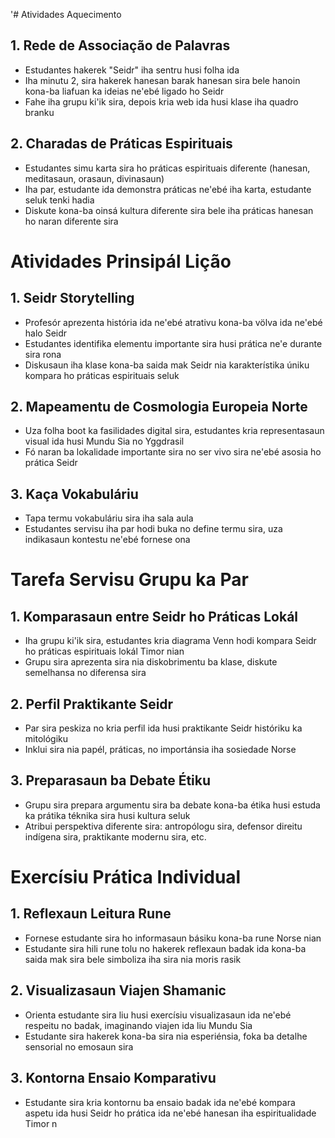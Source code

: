 '# Atividades Aquecimento

## 1. Rede de Associação de Palavras

- Estudantes hakerek "Seidr" iha sentru husi folha ida
- Iha minutu 2, sira hakerek hanesan barak hanesan sira bele hanoin kona-ba liafuan ka ideias ne'ebé ligado ho Seidr
- Fahe iha grupu ki'ik sira, depois kria web ida husi klase iha quadro branku

## 2. Charadas de Práticas Espirituais

- Estudantes simu karta sira ho práticas espirituais diferente (hanesan, meditasaun, orasaun, divinasaun)
- Iha par, estudante ida demonstra práticas ne'ebé iha karta, estudante seluk tenki hadia
- Diskute kona-ba oinsá kultura diferente sira bele iha práticas hanesan ho naran diferente sira

# Atividades Prinsipál Lição

## 1. Seidr Storytelling

- Profesór aprezenta história ida ne'ebé atrativu kona-ba völva ida ne'ebé halo Seidr
- Estudantes identifika elementu importante sira husi prática ne'e durante sira rona
- Diskusaun iha klase kona-ba saida mak Seidr nia karakterístika úniku kompara ho práticas espirituais seluk

## 2. Mapeamentu de Cosmologia Europeia Norte

- Uza folha boot ka fasilidades digital sira, estudantes kria representasaun visual ida husi Mundu Sia no Yggdrasil
- Fó naran ba lokalidade importante sira no ser vivo sira ne'ebé asosia ho prática Seidr

## 3. Kaça Vokabuláriu

- Tapa termu vokabuláriu sira iha sala aula
- Estudantes servisu iha par hodi buka no define termu sira, uza indikasaun kontestu ne'ebé fornese ona

# Tarefa Servisu Grupu ka Par

## 1. Komparasaun entre Seidr ho Práticas Lokál

- Iha grupu ki'ik sira, estudantes kria diagrama Venn hodi kompara Seidr ho práticas espirituais lokál Timor nian
- Grupu sira aprezenta sira nia diskobrimentu ba klase, diskute semelhansa no diferensa sira

## 2. Perfil Praktikante Seidr

- Par sira peskiza no kria perfil ida husi praktikante Seidr históriku ka mitológiku
- Inklui sira nia papél, práticas, no importánsia iha sosiedade Norse

## 3. Preparasaun ba Debate Étiku

- Grupu sira prepara argumentu sira ba debate kona-ba étika husi estuda ka prátika téknika sira husi kultura seluk
- Atribui perspektiva diferente sira: antropólogu sira, defensor direitu indígena sira, praktikante modernu sira, etc.

# Exercísiu Prática Individual

## 1. Reflexaun Leitura Rune

- Fornese estudante sira ho informasaun básiku kona-ba rune Norse nian
- Estudante sira hili rune tolu no hakerek reflexaun badak ida kona-ba saida mak sira bele simboliza iha sira nia moris rasik

## 2. Visualizasaun Viajen Shamanic

- Orienta estudante sira liu husi exercísiu visualizasaun ida ne'ebé respeitu no badak, imaginando viajen ida liu Mundu Sia
- Estudante sira hakerek kona-ba sira nia esperiénsia, foka ba detalhe sensorial no emosaun sira

## 3. Kontorna Ensaio Komparativu

- Estudante sira kria kontornu ba ensaio badak ida ne'ebé kompara aspetu ida husi Seidr ho prática ida ne'ebé hanesan iha espiritualidade Timor n